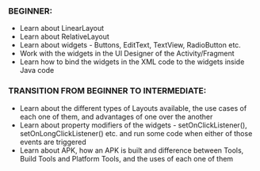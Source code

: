### BEGINNER:
- Learn about LinearLayout
- Learn about RelativeLayout
- Learn about widgets - Buttons, EditText, TextView, RadioButton etc.
- Work with the widgets in the UI Designer of the Activity/Fragment
- Learn how to bind the widgets in the XML code to the widgets inside Java code

### TRANSITION FROM BEGINNER TO INTERMEDIATE:
- Learn about the different types of Layouts available, the use cases of each one of them, and advantages of one over the another
- Learn about property modifiers of the widgets - setOnClickListener(), setOnLongClickListener() etc. and run some code when either of those events are triggered
- Learn about APK, how an APK is built and difference between Tools, Build Tools and Platform Tools, and the uses of each one of them
